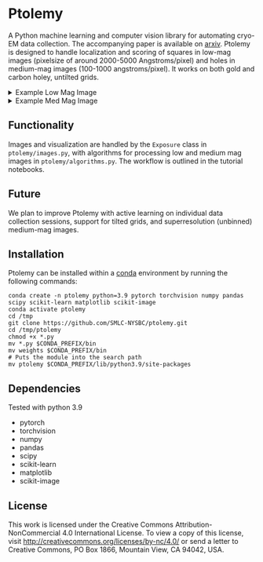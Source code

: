 # Ptolemy
A Python machine learning and computer vision library for automating cryo-EM data collection. The accompanying paper is available on [arxiv](https://arxiv.org/abs/2112.01534). Ptolemy is designed to handle localization and scoring of squares in low-mag images (pixelsize of around 2000-5000 Angstroms/pixel) and holes in medium-mag images (100-1000 angstroms/pixel). It works on both gold and carbon holey, untilted grids. 

<details><summary>Example Low Mag Image</summary><p>

  <img src="example_images/for_readme/lowmag.png" width="500">
  <img src="example_images/for_readme/lowmag_processed.png" width=500>
  
</p></details>

<details><summary>Example Med Mag Image</summary><p>

  <img src="example_images/for_readme/medmag.png" width="500">
  <img src="example_images/for_readme/medmag_processed.png" width=500>
  
</p></details>

## Functionality
Images and visualization are handled by the `Exposure` class in `ptolemy/images.py`, with algorithms for processing low and medium mag images in `ptolemy/algorithms.py`. The workflow is outlined in the tutorial notebooks. 

## Future
We plan to improve Ptolemy with active learning on individual data collection sessions, support for tilted grids, and superresolution (unbinned) medium-mag images.

## Installation 

Ptolemy can be installed within a [conda](https://docs.conda.io/projects/miniconda/en/latest/) environment by running the following commands:

```
conda create -n ptolemy python=3.9 pytorch torchvision numpy pandas scipy scikit-learn matplotlib scikit-image
conda activate ptolemy
cd /tmp
git clone https://github.com/SMLC-NYSBC/ptolemy.git
cd /tmp/ptolemy
chmod +x *.py
mv *.py $CONDA_PREFIX/bin
mv weights $CONDA_PREFIX/bin
# Puts the module into the search path
mv ptolemy $CONDA_PREFIX/lib/python3.9/site-packages
```

## Dependencies
Tested with python 3.9

- pytorch
- torchvision
- numpy
- pandas
- scipy
- scikit-learn
- matplotlib
- scikit-image

## License
This work is licensed under the Creative Commons Attribution-NonCommercial 4.0 International License. To view a copy of this license, visit http://creativecommons.org/licenses/by-nc/4.0/ or send a letter to Creative Commons, PO Box 1866, Mountain View, CA 94042, USA.
